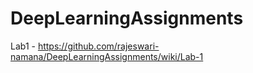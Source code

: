 # DeepLearningAssignments

Lab1 - https://github.com/rajeswari-namana/DeepLearningAssignments/wiki/Lab-1
